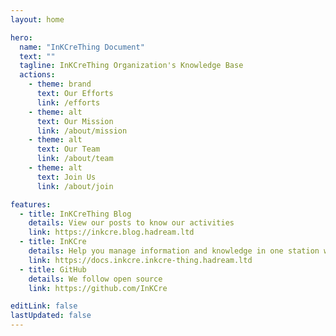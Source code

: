 ```yaml
---
layout: home

hero:
  name: "InKCreThing Document"
  text: ""
  tagline: InKCreThing Organization's Knowledge Base
  actions:
    - theme: brand
      text: Our Efforts
      link: /efforts
    - theme: alt
      text: Our Mission
      link: /about/mission
    - theme: alt
      text: Our Team
      link: /about/team
    - theme: alt
      text: Join Us
      link: /about/join

features:
  - title: InKCreThing Blog
    details: View our posts to know our activities
    link: https://inkcre.blog.hadream.ltd
  - title: InKCre
    details: Help you manage information and knowledge in one station with amazing efficient
    link: https://docs.inkcre.inkcre-thing.hadream.ltd
  - title: GitHub
    details: We follow open source
    link: https://github.com/InKCre

editLink: false
lastUpdated: false
---
```


